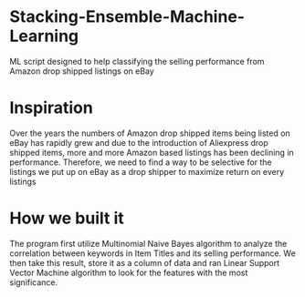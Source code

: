 # Stacking-Ensemble-Machine-Learning
ML script designed to help classifying the selling performance from Amazon drop shipped listings on eBay 

# Inspiration
Over the years the numbers of Amazon drop shipped items being listed on eBay has rapidly grew and due to the introduction of Aliexpress drop shipped items, more and more Amazon based listings has been declining in performance. Therefore, we need to find a way to be selective for the listings we put up on eBay as a drop shipper to maximize return on every listings

# How we built it 
The program first utilize Multinomial Naive Bayes algorithm to analyze the correlation between keywords in Item Titles and its selling performance. We then take this result, store it as a column of data and ran Linear Support Vector Machine algorithm to look for the features with the most significance. 


